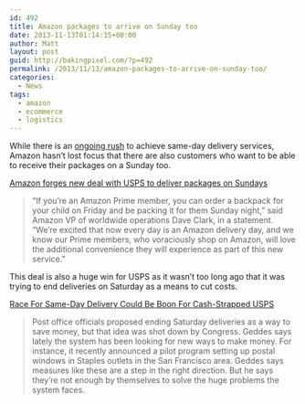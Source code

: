 ```yaml
---
id: 492
title: Amazon packages to arrive on Sunday too
date: 2013-11-13T01:14:15+00:00
author: Matt
layout: post
guid: http://bakingpixel.com/?p=492
permalink: /2013/11/13/amazon-packages-to-arrive-on-sunday-too/
categories:
  - News
tags:
  - amazon
  - ecommerce
  - logistics
---
```

While there is an [ongoing rush](http://gigaom.com/2013/09/25/googles-same-day-delivery-service-launches-for-bay-area-shoppers/) to achieve same-day delivery services, Amazon hasn&#8217;t lost focus that there are also customers who want to be able to receive their packages on a Sunday too.

[Amazon forges new deal with USPS to deliver packages on Sundays](http://venturebeat.com/2013/11/11/amazon-forges-new-deal-with-usps-to-deliver-packages-on-sundays/)

> “If you’re an Amazon Prime member, you can order a backpack for your child on Friday and be packing it for them Sunday night,” said Amazon VP of worldwide operations Dave Clark, in a statement. “We’re excited that now every day is an Amazon delivery day, and we know our Prime members, who voraciously shop on Amazon, will love the additional convenience they will experience as part of this new service.” 

This deal is also a huge win for USPS as it wasn&#8217;t too long ago that it was trying to end deliveries on Saturday as a means to cut costs.

[Race For Same-Day Delivery Could Be Boon For Cash-Strapped USPS](http://www.npr.org/templates/story/story.php?storyId=244580696)

> Post office officials proposed ending Saturday deliveries as a way to save money, but that idea was shot down by Congress. Geddes says lately the system has been looking for new ways to make money. For instance, it recently announced a pilot program setting up postal windows in Staples outlets in the San Francisco area. Geddes says measures like these are a step in the right direction. But he says they&#8217;re not enough by themselves to solve the huge problems the system faces.
